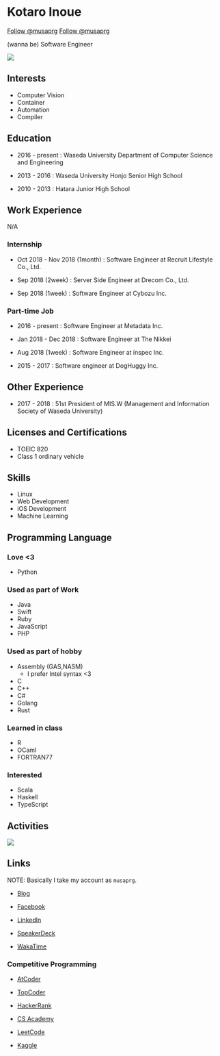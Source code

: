 # Kotaro Inoue

<a href="https://twitter.com/musaprg?ref_src=twsrc%5Etfw" class="twitter-follow-button" data-show-count="false">Follow @musaprg</a><script async src="https://platform.twitter.com/widgets.js" charset="utf-8"></script>
<a class="github-button" href="https://github.com/musaprg" data-show-count="false" aria-label="Follow @musaprg on GitHub">Follow @musaprg</a><script async defer src="https://buttons.github.io/buttons.js"></script>

(wanna be) Software Engineer

[<img src="https://grass-graph.moshimo.works/images/musaprg.png">](https://github.com/musaprg)

## Interests

- Computer Vision
- Container
- Automation
- Compiler

## Education

- 2016 - present : Waseda University Department of Computer Science and Engineering

- 2013 - 2016 : Waseda University Honjo Senior High School

- 2010 - 2013 : Hatara Junior High School

## Work Experience

N/A

### Internship

- Oct 2018 - Nov 2018 (1month) : Software Engineer at Recruit Lifestyle Co., Ltd.

- Sep 2018 (2week) : Server Side Engineer at Drecom Co., Ltd.

- Sep 2018 (1week) : Software Engineer at Cybozu Inc.

### Part-time Job

- 2016 - present : Software Engineer at Metadata Inc.

- Jan 2018 - Dec 2018 : Software Engineer at The Nikkei

- Aug 2018 (1week) : Software Engineer at inspec Inc.

- 2015 - 2017 : Software engineer at DogHuggy Inc.

## Other Experience

- 2017 - 2018 : 51st President of MIS.W (Management and Information Society of Waseda University)

## Licenses and Certifications

- TOEIC 820
- Class 1 ordinary vehicle

## Skills

- Linux
- Web Development
- iOS Development
- Machine Learning

## Programming Language

### Love <3

- Python

### Used as part of Work

- Java
- Swift
- Ruby
- JavaScript
- PHP

### Used as part of hobby

- Assembly (GAS,NASM)
    - I prefer Intel syntax <3
- C
- C++
- C#
- Golang
- Rust

### Learned in class

- R
- OCaml
- FORTRAN77

### Interested

- Scala
- Haskell
- TypeScript

## Activities

![](https://projecteuler.net/profile/musaprg.png)

## Links

NOTE: Basically I take my account as `musaprg`.

- [Blog](http://musaprg.hatenablog.com)

- [Facebook](https://www.facebook.com/musaprg)

- [LinkedIn](https://www.linkedin.com/in/musaprg)

- [SpeakerDeck](https://speakerdeck.com/musaprg)

- [WakaTime](https://wakatime.com/@musaprg)

### Competitive Programming

- [AtCoder](https://atcoder.jp/user/musaprg)

- [TopCoder](https://www.topcoder.com/members/musaprg)

- [HackerRank](https://www.hackerrank.com/musaprg)

- [CS Academy](https://csacademy.com/user/musaprg)

- [LeetCode](https://leetcode.com/musaprg)

- [Kaggle](https://www.kaggle.com/musa11)

